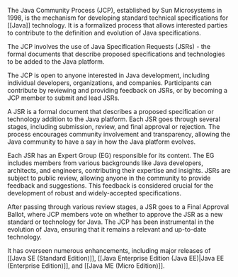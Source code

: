 The Java Community Process (JCP), established by Sun Microsystems in 1998, is the mechanism for developing standard technical specifications for [[Java]] technology. It is a formalized process that allows interested parties to contribute to the definition and evolution of Java specifications. 

The JCP involves the use of Java Specification Requests (JSRs) - the formal documents that describe proposed specifications and technologies to be added to the Java platform.

The JCP is open to anyone interested in Java development, including individual developers, organizations, and companies. Participants can contribute by reviewing and providing feedback on JSRs, or by becoming a JCP member to submit and lead JSRs.

A JSR is a formal document that describes a proposed specification or technology addition to the Java platform. Each JSR goes through several stages, including submission, review, and final approval or rejection. The process encourages community involvement and transparency, allowing the Java community to have a say in how the Java platform evolves.

Each JSR has an Expert Group (EG) responsible for its content. The EG includes members from various backgrounds like Java developers, architects, and engineers, contributing their expertise and insights. JSRs are subject to public review, allowing anyone in the community to provide feedback and suggestions. This feedback is considered crucial for the development of robust and widely-accepted specifications.

After passing through various review stages, a JSR goes to a Final Approval Ballot, where JCP members vote on whether to approve the JSR as a new standard or technology for Java. The JCP has been instrumental in the evolution of Java, ensuring that it remains a relevant and up-to-date technology. 

It has overseen numerous enhancements, including major releases of [[Java SE (Standard Edition)]], [[Java Enterprise Edition (Java EE)|Java EE (Enterprise Edition)]], and [[Java ME (Micro Edition)]].
